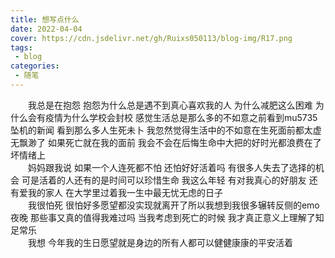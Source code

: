 ```yaml
---
title: 想写点什么
date: 2022-04-04
cover: https://cdn.jsdelivr.net/gh/Ruixs050113/blog-img/R17.png
tags:
 - blog
categories:
 - 随笔
---
```


&emsp;&emsp;我总是在抱怨 抱怨为什么总是遇不到真心喜欢我的人 为什么减肥这么困难 为什么会有疫情为什么学校会封校 感觉生活总是那么多的不如意之前看到mu5735坠机的新闻 看到那么多人生死未卜 我忽然觉得生活中的不如意在生死面前都太虚无飘渺了 如果死亡就在我的面前 我会不会在后悔生命中大把的好时光都浪费在了坏情绪上<br>
&emsp;&emsp;妈妈跟我说 如果一个人连死都不怕 还怕好好活着吗 有很多人失去了选择的机会 可是活着的人还有的是时间可以珍惜生命 我这么年轻 有对我真心的好朋友 还有爱我的家人 在大学里过着我一生中最无忧无虑的日子<br>
&emsp;&emsp;我很怕死 很怕好多愿望都没实现就离开了所以我想到我很多辗转反侧的emo夜晚 那些事又真的值得我难过吗 当我考虑到死亡的时候 我才真正意义上理解了知足常乐<br>
&emsp;&emsp;我想 今年我的生日愿望就是身边的所有人都可以健健康康的平安活着<br>